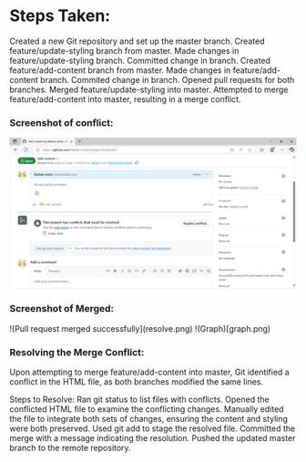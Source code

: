 # Steps Taken:
Created a new Git repository and set up the master branch.
Created feature/update-styling branch from master.
Made changes in feature/update-styling branch.
Committed change in branch.
Created feature/add-content branch from master.
Made changes in feature/add-content branch.
Commited change in branch.
Opened pull requests for both branches.
Merged feature/update-styling into master.
Attempted to merge feature/add-content into master, resulting in a merge conflict.

### Screenshot of conflict:
![Conflict](conflicts.png)

### Screenshot of Merged:
!(Pull request merged successfully](resolve.png)
!(Graph)[graph.png)

### Resolving the Merge Conflict:
Upon attempting to merge feature/add-content into master, Git identified a conflict in the HTML file, as both branches modified the same lines.

Steps to Resolve:
Ran git status to list files with conflicts.
Opened the conflicted HTML file to examine the conflicting changes.
Manually edited the file to integrate both sets of changes, ensuring the content and styling were both preserved.
Used git add <file> to stage the resolved file.
Committed the merge with a message indicating the resolution.
Pushed the updated master branch to the remote repository.
